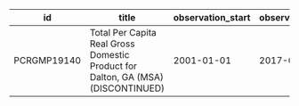 | id          | title                                                                            | observation_start   | observation_end   |
|-------------|----------------------------------------------------------------------------------|---------------------|-------------------|
| PCRGMP19140 | Total Per Capita Real Gross Domestic Product for Dalton, GA (MSA) (DISCONTINUED) | 2001-01-01          | 2017-01-01        |